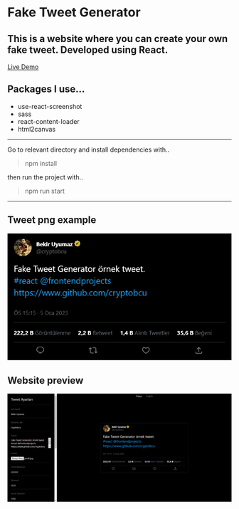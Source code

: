 # Fake Tweet Generator 

## This is a website where you can create your own fake tweet. Developed using React.

[Live Demo](https://fake-tweet-generator-self.vercel.app)

## Packages I use...

* use-react-screenshot
* sass
* react-content-loader
* html2canvas

---
Go to relevant directory and install dependencies with..
> npm install

then run the project with..
> npm run start

---
## Tweet png example
![app image](./public/previews/exampletweet.png)
## Website preview
![app image](./public/previews/websitepreview.png)
